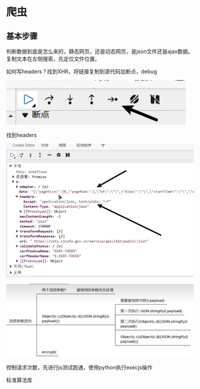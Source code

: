 # 爬虫

## 基本步骤

判断数据到底是怎么来的，静态网页，还是动态网页，是json文件还是ajax数据。复制文本在左侧搜索，先定位文件位置。

如何写headers？找到XHR，将链接复制到源代码加断点，debug

![image-20231113132402760](pic/%E7%88%AC%E8%99%AB/image-20231113132402760.png)

找到headers

![image-20231113132440851](pic/%E7%88%AC%E8%99%AB/image-20231113132440851.png)

![image-20231114100053342](pic/%E7%88%AC%E8%99%AB/image-20231114100053342.png)

控制请求次数，先进行js测试跑通，使用python执行execjs操作

标准算法库